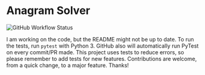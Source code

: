 # Anagram Solver
<img alt="GitHub Workflow Status" src="https://img.shields.io/github/workflow/status/coconutmacaroon/Anagram-Solver/PyTest">

I am working on the code, but the README might not be up to date. To run the tests, run `pytest` with Python 3. GitHub also will automatically run PyTest on every commit/PR made. This project uses tests to reduce errors, so please remember to add tests for new features. Contributions are welcome, from a quick change, to a major feature. Thanks!